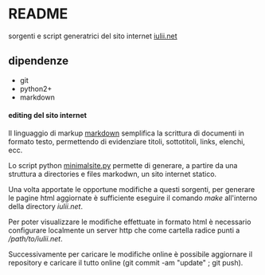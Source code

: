 # README

sorgenti e script generatrici del sito internet [iulii.net](http://iulii.net)

## dipendenze

* git
* python2+
* markdown

#### editing del sito internet

Il linguaggio di markup [markdown](http://daringfireball.net/projects/markdown/ "makdown syntax") semplifica la scrittura di documenti in formato testo, permettendo di evidenziare titoli, sottotitoli, links, elenchi, ecc.

Lo script python [minimalsite.py](https://github.com/lavish/minimalsite "minimalsite by lavish") permette di generare, a partire da una struttura a directories e files markodwn, un sito internet statico.

Una volta apportate le opportune modifiche a questi sorgenti, per generare le pagine html aggiornate è sufficiente eseguire il comando *make* all'interno della directory *iulii.net*. 

Per poter visualizzare le modifiche effettuate in formato html è necessario configurare localmente un server http che come cartella radice punti a */path/to/iulii.net*.

Successivamente per caricare le modifiche online è possibile aggiornare il repository e caricare il tutto online (git commit -am "update" ; git push).
